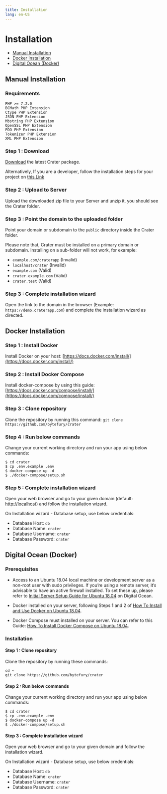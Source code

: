 ```yaml
---
title: Installation
lang: en-US
---
```


# Installation

* [Manual Installation](#manual-installation)
* [Docker Installation](#docker-installation)
* [Digital Ocean (Docker)](#digital-ocean-docker)

## Manual Installation

### Requirements

```
PHP >= 7.2.0
BCMath PHP Extension
Ctype PHP Extension
JSON PHP Extension
Mbstring PHP Extension
OpenSSL PHP Extension
PDO PHP Extension
Tokenizer PHP Extension
XML PHP Extension
```

### Step 1 : Download

[Download](http://craterapp.com/downloads) the latest Crater package.

Alternatively, If you are a developer, follow the installation steps for your project on [this Link](./developer-guide.md)

### Step 2 : Upload to Server

Upload the downloaded zip file to your Server and unzip it, you should see the Crater folder.

### Step 3 : Point the domain to the uploaded folder

Point your domain or subdomain to the `public` directory inside the Crater folder. 

Please note that, Crater must be installed on a primary domain or subdomain. Installing on a sub-folder will not work, for example:
- `example.com/craterapp` (Invalid)
- `localhost/crater` (Invalid)
- `example.com` (Valid)
- `crater.example.com` (Valid)
- `crater.test` (Valid)

### Step 3 : Complete installation wizard

Open the link to the domain in the browser (Example: `https://demo.craterapp.com`) and complete the installation wizard as directed.

## Docker Installation

### Step 1 : Install Docker

Install Docker on your host: [https://docs.docker.com/install/](https://docs.docker.com/install/)

### Step 2 : Install Docker Compose
Install docker-compose by using this guide: [https://docs.docker.com/compose/install/](https://docs.docker.com/compose/install/)

### Step 3 : Clone repository
Clone the repository by running this command: `git clone https://github.com/bytefury/crater`


### Step 4 : Run below commands
Change your current working directory and run your app using below commands:

```
$ cd crater
$ cp .env.example .env
$ docker-compose up -d
$ ./docker-compose/setup.sh
```

### Step 5 : Complete installation wizard
Open your web browser and go to your given domain (default: [http://localhost](http://localhost)) and follow the installation wizard.

On Installation wizard - Database setup, use below credentials:
- Database Host: `db`
- Database Name: `crater`
- Database Username: `crater`
- Database Password: `crater`  

## Digital Ocean (Docker)

### Prerequisites

- Access to an Ubuntu 18.04 local machine or development server as a non-root user with sudo privileges. If you’re using a remote server, it’s advisable to have an active firewall installed. To set these up, please refer to [Initial Server Setup Guide for Ubuntu 18.04](https://www.digitalocean.com/community/tutorials/initial-server-setup-with-ubuntu-18-04) on Digital Ocean.

- Docker installed on your server, following Steps 1 and 2 of [How To Install and Use Docker on Ubuntu 18.04](https://www.digitalocean.com/community/tutorials/how-to-install-and-use-docker-on-ubuntu-18-04).

- Docker Compose must installed on your server. You can refer to this Guide: [How To Install Docker Compose on Ubuntu 18.04](https://www.digitalocean.com/community/tutorials/how-to-install-docker-compose-on-ubuntu-18-04).

### Installation

#### Step 1 : Clone repository
Clone the repository by running these commands: 
```
cd ~
git clone https://github.com/bytefury/crater
```

#### Step 2 : Run below commands
Change your current working directory and run your app using below commands:

```
$ cd crater
$ cp .env.example .env
$ docker-compose up -d
$ ./docker-compose/setup.sh
```

#### Step 3 : Complete installation wizard
Open your web browser and go to your given domain and follow the installation wizard.

On Installation wizard - Database setup, use below credentials:
- Database Host: `db`
- Database Name: `crater`
- Database Username: `crater`
- Database Password: `crater`  
